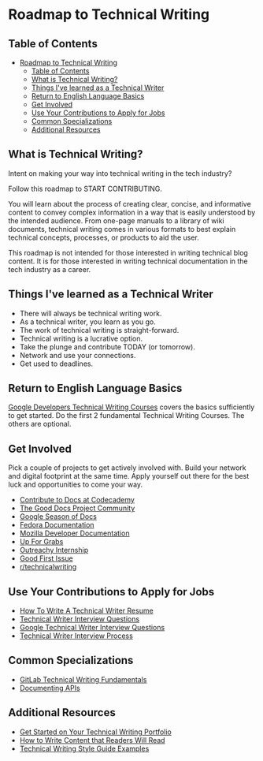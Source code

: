 # Roadmap to Technical Writing

## Table of Contents
- [Roadmap to Technical Writing](#roadmap-to-technical-writing)
  - [Table of Contents](#table-of-contents)
  - [What is Technical Writing?](#what-is-technical-writing)
  - [Things I've learned as a Technical Writer](#things-ive-learned-as-a-technical-writer)
  - [Return to English Language Basics](#return-to-english-language-basics)
  - [Get Involved](#get-involved)
  - [Use Your Contributions to Apply for Jobs](#use-your-contributions-to-apply-for-jobs)
  - [Common Specializations](#common-specializations)
  - [Additional Resources](#additional-resources)

## What is Technical Writing?
Intent on making your way into technical writing in the tech industry?

Follow this roadmap to START CONTRIBUTING.

You will learn about the process of creating clear, concise, and informative content to convey complex information in a way that is easily understood by the intended audience. From one-page manuals to a library of wiki documents, technical writing comes in various formats to best explain technical concepts, processes, or products to aid the user.

This roadmap is not intended for those interested in writing technical blog content. It is for those interested in writing technical documentation in the tech industry as a career.

## Things I've learned as a Technical Writer
- There will always be technical writing work.
- As a technical writer, you learn as you go.
- The work of technical writing is straight-forward.
- Technical writing is a lucrative option.
- Take the plunge and contribute TODAY (or tomorrow).
- Network and use your connections.
- Get used to deadlines.

## Return to English Language Basics
[Google Developers Technical Writing Courses](https://developers.google.com/tech-writing/overview) covers the basics sufficiently to get started. Do the first 2 fundamental Technical Writing Courses. The others are optional.

## Get Involved
Pick a couple of projects to get actively involved with. Build your network and digital footprint at the same time. Apply yourself out there for the best luck and opportunities to come your way.
- [Contribute to Docs at Codecademy](https://www.codecademy.com/pages/contribute-docs)
- [The Good Docs Project Community](https://thegooddocsproject.dev/community/)
- [Google Season of Docs](https://developers.google.com/season-of-docs/)
- [Fedora Documentation](https://docs.fedoraproject.org/en-US/fedora-docs/)
- [Mozilla Developer Documentation](https://developer.mozilla.org/en-US/community)
- [Up For Grabs](https://up-for-grabs.net/)
- [Outreachy Internship](https://www.outreachy.org/apply/)
- [Good First Issue](https://goodfirstissue.dev/)
- [r/technicalwriting](https://www.reddit.com/r/technicalwriting/)

## Use Your Contributions to Apply for Jobs
- [How To Write A Technical Writer Resume](https://technicalwriterhq.com/career/technical-writer/technical-writer-resume/)
- [Technical Writer Interview Questions](https://technicalwriterhq.com/career/technical-writer/technical-writer-interview-questions/)
- [Google Technical Writer Interview Questions](https://technicalwriterhq.com/career/google-technical-writer/google-technical-writer-interview-questions/)
- [Technical Writer Interview Process](https://www.youtube.com/watch?v=cqaEgMv2JAg&ab_channel=AmrutaRanade)

## Common Specializations
- [GitLab Technical Writing Fundamentals](https://university.gitlab.com/courses/gitlab-technical-writing-fundamentals)
- [Documenting APIs](https://idratherbewriting.com/learnapidoc/)

## Additional Resources
- [Get Started on Your Technical Writing Portfolio](https://www.everythingtechnicalwriting.com/technical-writing-portfolio/)
- [How to Write Content that Readers Will Read](https://www.everythingtechnicalwriting.com/how-to-write-content-that-readers-will-read/)
- [Technical Writing Style Guide Examples](https://technicalwriterhq.com/writing/technical-writing/technical-writer-style-guide/)